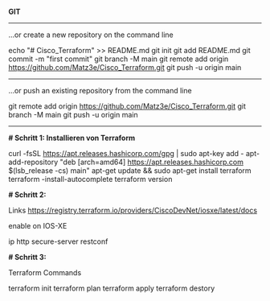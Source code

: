 **GIT**
________
…or create a new repository on the command line 

echo "# Cisco_Terraform" >> README.md
git init
git add README.md
git commit -m "first commit"
git branch -M main
git remote add origin https://github.com/Matz3e/Cisco_Terraform.git
git push -u origin main
________
…or push an existing repository from the command line

git remote add origin https://github.com/Matz3e/Cisco_Terraform.git
git branch -M main
git push -u origin main
________


**# Schritt 1: Installieren von Terraform**

curl -fsSL https://apt.releases.hashicorp.com/gpg | sudo apt-key add -
  apt-add-repository "deb [arch=amd64] https://apt.releases.hashicorp.com $(lsb_release 
 -cs) main"
 apt-get update && sudo apt-get install terraform
terraform -install-autocomplete
terraform version

**# Schritt 2:**

Links
https://registry.terraform.io/providers/CiscoDevNet/iosxe/latest/docs

enable on IOS-XE

ip http secure-server
restconf


**# Schritt 3:**

Terraform Commands

terraform init
terraform plan
terraform apply
terraform destory




